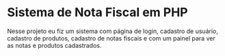 # Sistema de Nota Fiscal em PHP
Nesse projeto eu fiz um sistema com página de login, cadastro de usuário, cadastro de produtos, cadastro de notas fiscais e com um painel para ver as notas e produtos cadastrados.

